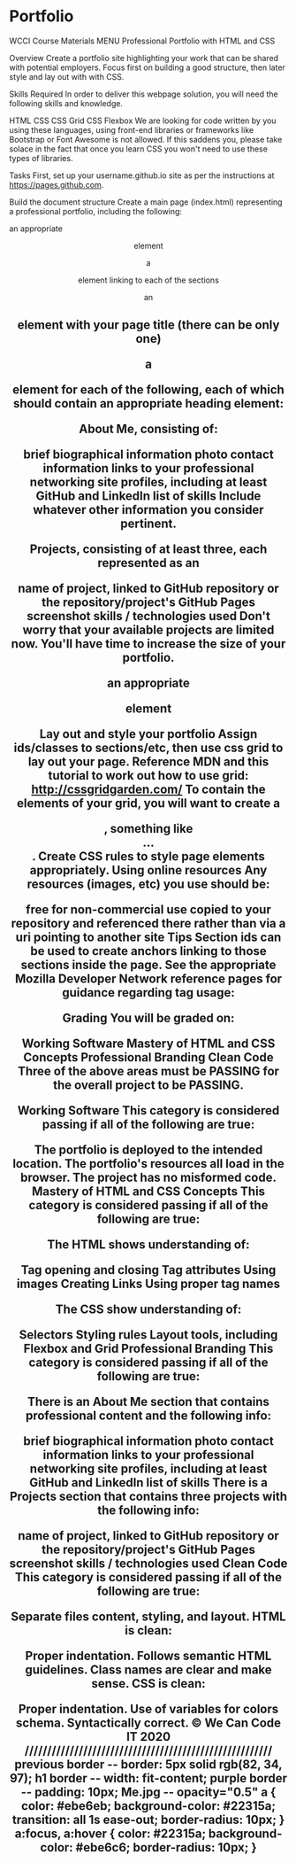 # Portfolio

WCCI Course Materials
MENU
Professional Portfolio with HTML and CSS

Overview
Create a portfolio site highlighting your work that can be shared with potential employers. Focus first on building a good structure, then later style and lay out with with CSS.

Skills Required
In order to deliver this webpage solution, you will need the following skills and knowledge.

HTML
CSS
CSS Grid
CSS Flexbox
We are looking for code written by you using these languages, using front-end libraries or frameworks like Bootstrap or Font Awesome is not allowed. If this saddens you, please take solace in the fact that once you learn CSS you won't need to use these types of libraries.

Tasks
First, set up your username.github.io site as per the instructions at https://pages.github.com.

Build the document structure
Create a main page (index.html) representing a professional portfolio, including the following:

an appropriate <header> element

a <nav> element linking to each of the sections

an <h1> element with your page title (there can be only one)

a <section> element for each of the following, each of which should contain an appropriate heading element:

About Me, consisting of:

brief biographical information
photo
contact information
links to your professional networking site profiles, including at least GitHub and LinkedIn
list of skills
Include whatever other information you consider pertinent.

Projects, consisting of at least three, each represented as an <article>

name of project, linked to GitHub repository or the repository/project's GitHub Pages
screenshot skills / technologies used
Don't worry that your available projects are limited now. You'll have time to increase the size of your portfolio.

an appropriate <footer> element

Lay out and style your portfolio
Assign ids/classes to sections/etc, then use css grid to lay out your page. Reference MDN and this tutorial to work out how to use grid: http://cssgridgarden.com/
To contain the elements of your grid, you will want to create a <div>, something like <div id="container">...</div>.
Create CSS rules to style page elements appropriately.
Using online resources
Any resources (images, etc) you use should be:

free for non-commercial use
copied to your repository and referenced there rather than via a uri pointing to another site
Tips
Section ids can be used to create anchors linking to those sections inside the page.
See the appropriate Mozilla Developer Network reference pages for guidance regarding tag usage:

<header>
<nav>
<section>
<article>
<footer>
Grading
You will be graded on:

Working Software
Mastery of HTML and CSS Concepts
Professional Branding
Clean Code
Three of the above areas must be PASSING for the overall project to be PASSING.

Working Software
This category is considered passing if all of the following are true:

The portfolio is deployed to the intended location.
The portfolio's resources all load in the browser.
The project has no misformed code.
Mastery of HTML and CSS Concepts
This category is considered passing if all of the following are true:

The HTML shows understanding of:

Tag opening and closing
Tag attributes
Using images
Creating Links
Using proper tag names

The CSS show understanding of:

Selectors
Styling rules
Layout tools, including Flexbox and Grid
Professional Branding
This category is considered passing if all of the following are true:

There is an About Me section that contains professional content and the following info:

brief biographical information
photo
contact information
links to your professional networking site profiles, including at least GitHub and LinkedIn
list of skills
There is a Projects section that contains three projects with the following info:

name of project, linked to GitHub repository or the repository/project's GitHub Pages
screenshot
skills / technologies used
Clean Code
This category is considered passing if all of the following are true:

Separate files content, styling, and layout.
HTML is clean:

Proper indentation.
Follows semantic HTML guidelines.
Class names are clear and make sense.
CSS is clean:

Proper indentation.
Use of variables for colors schema.
Syntactically correct.
© We Can Code IT 2020
///////////////////////////////////////////////////////
previous border -- border: 5px solid rgb(82, 34, 97);
h1 border -- width: fit-content;
purple border -- padding: 10px;
Me.jpg -- opacity="0.5"
a {
color: #ebe6eb;
background-color: #22315a;
transition: all 1s ease-out;
border-radius: 10px;
}
a:focus,
a:hover {
color: #22315a;
background-color: #ebe6c6;
border-radius: 10px;
}
